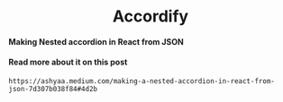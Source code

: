 <div align="center"><h1>Accordify</h1></div>
<div><h4>Making Nested accordion in React from JSON</h4></div>
<div><h4>Read more about it on this post</h4></div>

```
https://ashyaa.medium.com/making-a-nested-accordion-in-react-from-json-7d307b038f84#4d2b
```

